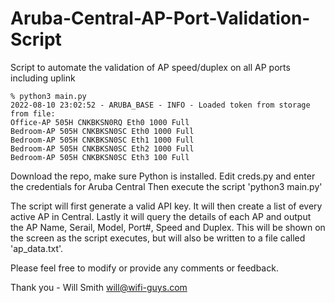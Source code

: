 # Aruba-Central-AP-Port-Validation-Script
Script to automate the validation of AP speed/duplex on all AP ports including uplink

```
% python3 main.py
2022-08-10 23:02:52 - ARUBA_BASE - INFO - Loaded token from storage from file:
Office-AP 505H CNKBKSN0RQ Eth0 1000 Full
Bedroom-AP 505H CNKBKSN0SC Eth0 1000 Full
Bedroom-AP 505H CNKBKSN0SC Eth1 1000 Full
Bedroom-AP 505H CNKBKSN0SC Eth2 1000 Full
Bedroom-AP 505H CNKBKSN0SC Eth3 100 Full
```

Download the repo, make sure Python is installed.
Edit creds.py and enter the credentials for Aruba Central
Then execute the script 'python3 main.py'

The script will first generate a valid API key. It will then create a list of every active AP in Central. Lastly it will query the details of each AP and output the AP Name, Serail, Model, Port#, Speed and Duplex. This will be shown on the screen as the script executes, but will also be written to a file called 'ap_data.txt'.

Please feel free to modify or provide any comments or feedback.

Thank you - Will Smith
will@wifi-guys.com
